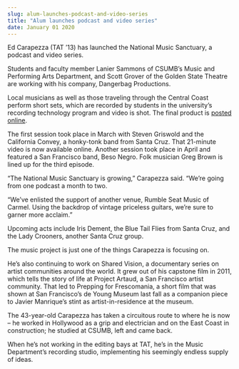 ```yaml
---
slug: alum-launches-podcast-and-video-series
title: "Alum launches podcast and video series"
date: January 01 2020
---
```


 
<p>
  Ed Carapezza (TAT ’13) has launched the National Music Sanctuary, a podcast
  and video series.
</p>
<p>
  Students and faculty member Lanier Sammons of CSUMB’s Music and Performing
  Arts Department, and Scott Grover of the Golden State Theatre are working with
  his company, Dangerbag Productions.
</p>
<p>
  Local musicians as well as those traveling through the Central Coast perform
  short sets, which are recorded by students in the university’s recording
  technology program and video is shot. The final product is
  <a
    href="https://sharedvisionfilms.com/post/49519527904/dangerbag-is-proud-to-present-another-video"
    >posted online</a
  >.
</p>
<p>
  The first session took place in March with Steven Griswold and the California
  Convey, a honky-tonk band from Santa Cruz. That 21-minute video is now
  available online. Another session took place in April and featured a San
  Francisco band, Beso Negro. Folk musician Greg Brown is lined up for the third
  episode.
</p>
<p>
  “The National Music Sanctuary is growing,” Carapezza said. “We’re going from
  one podcast a month to two.
</p>
<p>
  “We’ve enlisted the support of another venue, Rumble Seat Music of Carmel.
  Using the backdrop of vintage priceless guitars, we’re sure to garner more
  acclaim.”
</p>
<p>
  Upcoming acts include Iris Dement, the Blue Tail Flies from Santa Cruz, and
  the Lady Crooners, another Santa Cruz group.
</p>
<p>The music project is just one of the things Carapezza is focusing on.</p>
<p>
  He’s also continuing to work on Shared Vision, a documentary series on artist
  communities around the world. It grew out of his capstone film in 2011, which
  tells the story of life at Project Artaud, a San Francisco artist community.
  That led to Prepping for Frescomania, a short film that was shown at San
  Francisco’s de Young Museum last fall as a companion piece to Javier
  Manrique’s stint as artist-in-residence at the museum.
</p>
<p>
  The 43-year-old Carapezza has taken a circuitous route to where he is now – he
  worked in Hollywood as a grip and electrician and on the East Coast in
  construction; he studied at CSUMB, left and came back.
</p>
<p>
  When he’s not working in the editing bays at TAT, he’s in the Music
  Department’s recording studio, implementing his seemingly endless supply of
  ideas.
</p>
 
